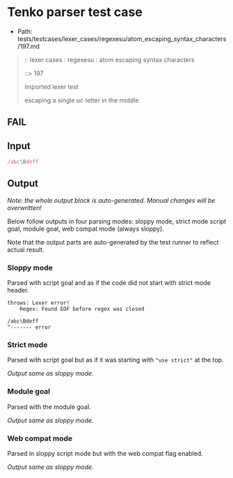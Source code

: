 # Tenko parser test case

- Path: tests/testcases/lexer_cases/regexesu/atom_escaping_syntax_characters/197.md

> :: lexer cases : regexesu : atom escaping syntax characters
>
> ::> 197
>
> Imported lexer test
>
> escaping a single uc letter in the middle

## FAIL

## Input

`````js
/abc\Bdeff
`````

## Output

_Note: the whole output block is auto-generated. Manual changes will be overwritten!_

Below follow outputs in four parsing modes: sloppy mode, strict mode script goal, module goal, web compat mode (always sloppy).

Note that the output parts are auto-generated by the test runner to reflect actual result.

### Sloppy mode

Parsed with script goal and as if the code did not start with strict mode header.

`````
throws: Lexer error!
    Regex: Found EOF before regex was closed

/abc\Bdeff
^------- error
`````

### Strict mode

Parsed with script goal but as if it was starting with `"use strict"` at the top.

_Output same as sloppy mode._

### Module goal

Parsed with the module goal.

_Output same as sloppy mode._

### Web compat mode

Parsed in sloppy script mode but with the web compat flag enabled.

_Output same as sloppy mode._
